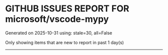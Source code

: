 
# GITHUB ISSUES REPORT FOR microsoft/vscode-mypy


Generated on 2025-10-31 using: stale=30, all=False


Only showing items that are new to report in past 1 day(s)


---




















